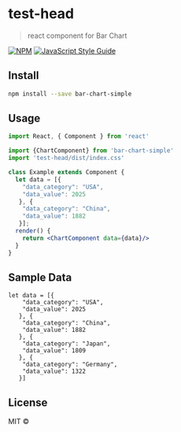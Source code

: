 # test-head

> react component for Bar Chart

[![NPM](https://img.shields.io/npm/v/test-head.svg)](https://www.npmjs.com/package/test-head) [![JavaScript Style Guide](https://img.shields.io/badge/code_style-standard-brightgreen.svg)](https://standardjs.com)

## Install

```bash
npm install --save bar-chart-simple
```

## Usage

```jsx
import React, { Component } from 'react'

import {ChartComponent} from 'bar-chart-simple'
import 'test-head/dist/index.css'

class Example extends Component {
  let data = [{
    "data_category": "USA",
    "data_value": 2025
   }, {
    "data_category": "China",
    "data_value": 1882
   }];
  render() {
    return <ChartComponent data={data}/>
  }
}
```

## Sample Data

```sample data
let data = [{
    "data_category": "USA",
    "data_value": 2025
   }, {
    "data_category": "China",
    "data_value": 1882
   }, {
    "data_category": "Japan",
    "data_value": 1809
   }, {
    "data_category": "Germany",
    "data_value": 1322
   }]
```

## License

MIT © [](https://github.com/)

